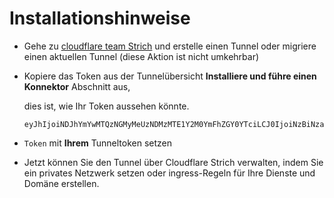# Installationshinweise

- Gehe zu [cloudflare team Strich](https://dash.teams.cloudflare.com) und erstelle einen Tunnel oder migriere einen aktuellen Tunnel (diese Aktion ist nicht umkehrbar)

- Kopiere das Token aus der Tunnelübersicht **Installiere und führe einen Konnektor** Abschnitt aus,

  dies ist, wie Ihr Token aussehen könnte.

  ```text
  eyJhIjoiNDJhYmYwMTQzNGMyMeUzNDMzMTE1Y2M0YmFhZGY0YTciLCJ0IjoiNzBiNza5zTItMWViMS00MjdjaWFiZjEtZWMwdzIwNmQwZmI3IiwicyI6IlltRmxPV1ExTldZdE16a3lOUzAwsW1KbUxUZzJPVGN0Wm1VelptVmpaak00T1dZeiJ5
  ```

- `Token` mit **Ihrem** Tunneltoken setzen

- Jetzt können Sie den Tunnel über Cloudflare Strich verwalten, indem Sie ein privates Netzwerk setzen oder ingress-Regeln für Ihre Dienste und Domäne erstellen.
